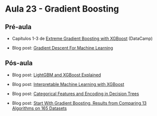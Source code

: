 # Aula 23 - Gradient Boosting

## Pré-aula

- Capítulos 1-3 de [Extreme Gradient Boosting with XGBoost](https://www.datacamp.com/courses/extreme-gradient-boosting-with-xgboost) (DataCamp)

- Blog post: [Gradient Descent For Machine Learning](https://machinelearningmastery.com/gradient-descent-for-machine-learning)

## Pós-aula

- Blog post: [LightGBM and XGBoost Explained](http://mlexplained.com/2018/01/05/lightgbm-and-xgboost-explained)

- Blog post: [Interpretable Machine Learning with XGBoost](https://towardsdatascience.com/interpretable-machine-learning-with-xgboost-9ec80d148d27)

- Blog post: [Categorical Features and Encoding in Decision Trees](https://medium.com/data-design/visiting-categorical-features-and-encoding-in-decision-trees-53400fa65931)

- Blog post: [Start With Gradient Boosting, Results from Comparing 13 Algorithms on 165 Datasets](https://machinelearningmastery.com/start-with-gradient-boosting)
